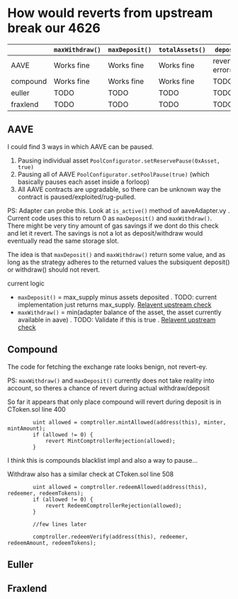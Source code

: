 # How would reverts from upstream break our 4626




|  |`maxWithdraw()`|`maxDeposit()`|`totalAssets()`|`deposit()`|`withdraw()`|
|--|---------------|--------------|---------------|-----------|----------|
|AAVE|Works fine|Works fine|Works fine|reverts error="29"|reverts error="29"|
|compound|Works fine|Works fine|Works fine|TODO|TODO|
|euller|TODO|TODO|TODO|TODO|TODO|
|fraxlend|TODO|TODO|TODO|TODO|TODO|



## AAVE

I could find 3 ways in which AAVE can be paused. 
1. Pausing individual asset `PoolConfigurator.setReservePause(0xAsset, true)`
2. Pausing all of AAVE `PoolConfigurator.setPoolPause(true)` (which basically pauses each asset inside a forloop)
3. All AAVE contracts are upgradable, so there can be unknown way the contract is paused/exploited/rug-pulled.

PS: Adapter can probe this. Look at `is_active()` method of aaveAdapter.vy . Current code uses this to return 0 as `maxDeposit()` and `maxWithdraw()`. There might be very tiny amount of gas savings if we dont do this check and let it revert. The savings is not a lot as deposit/withdraw would eventually read the same storage slot.

The idea is that `maxDeposit()` and `maxWithdraw()` return some value, and as long as the strategy adheres to the returned values the subsiquent deposit() or withdraw() should not revert.

current logic

- `maxDeposit()` = max_supply minus assets deposited . TODO: current implementation just returns max_supply. [Relavent upstream check](https://github.com/aave/aave-v3-core/blob/94e571f3a7465201881a59555314cd550ccfda57/contracts/protocol/libraries/logic/ValidationLogic.sol#L57)
- `maxWithdraw()` = min(adapter balance of the asset, the asset currently available in aave) . TODO: Validate if this is true . [Relavent upstream check](https://github.com/aave/aave-v3-core/blob/94e571f3a7465201881a59555314cd550ccfda57/contracts/protocol/libraries/logic/ValidationLogic.sol#L87)

## Compound

The code for fetching the exchange rate looks benign, not revert-ey.

PS: `maxWithdraw()` and `maxDeposit()` currently does not take reality into account, so theres a chance of revert during actual withdraw/deposit


So far it appears that only place compound will revert during deposit is in CToken.sol line 400

```solidity
        uint allowed = comptroller.mintAllowed(address(this), minter, mintAmount);
        if (allowed != 0) {
            revert MintComptrollerRejection(allowed);
        }
```

I think this is compounds blacklist impl and also a way to pause...

Withdraw also has a similar check at CToken.sol line 508

```solidity
        uint allowed = comptroller.redeemAllowed(address(this), redeemer, redeemTokens);
        if (allowed != 0) {
            revert RedeemComptrollerRejection(allowed);
        }

        //few lines later

        comptroller.redeemVerify(address(this), redeemer, redeemAmount, redeemTokens);
```

## Euller


## Fraxlend
